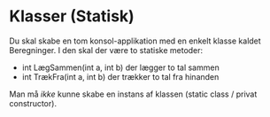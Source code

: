 ﻿# Klasser (Statisk)

Du skal skabe en tom konsol-applikation med en enkelt klasse kaldet Beregninger. I den skal der være to statiske metoder:

* int LægSammen(int a, int b) der lægger to tal sammen
* int TrækFra(int a, int b) der trækker to tal fra hinanden

Man må _ikke_ kunne skabe en instans af klassen (static class / privat constructor).
